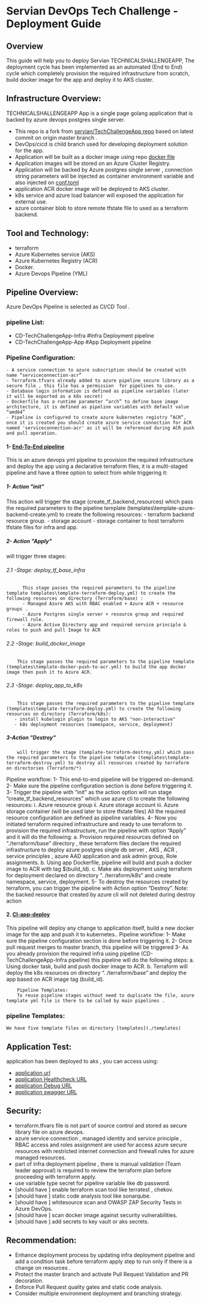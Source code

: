 # Servian DevOps Tech Challenge - Deployment Guide
## Overview
This guide will help you to deploy Servian TECHNICALSHALLENGEAPP, The deployment cycle has been implemented as an automated (End to End) cycle which completely provision the required infrastructure from scratch, build docker image for the app and deploy it to AKS cluster.
## Infrastructure Overview:
TECHNICALSHALLENGEAPP App is a single page golang application that is backed by azure devops postgres single server.
- This repo is a fork from [servian/TechChallengeApp repo](https://github.com/servian/TechChallengeApp) based on latest commit on origin master branch .
- DevOps/cicd is child branch used for developing deployment solution for the app.
- Application will be built as a docker image using repo [docker file](Dockerfile)
- Application images will be stored on an Azure Cluster Registry.
- Application will be backed by Azure postgres single server , connection string parameters will be injected as container environment variable and also injected on [conf.toml](conf.toml)
- application ACR docker image will be deployed to AKS cluster.
- k8s service and azure load balancer will exposed the application for external use.
- azure container blob to store remote tfstate file to used as a terraform backend.   
## Tool and Technology: 
- terraform 
- Azure Kubernetes service (AKS)
- Azure Kubernetes Registry (ACR)
- Docker.
- Azure Devops Pipeline (YML)
## Pipeline Overview:
   Azure DevOps Pipeline is selected as CI/CD Tool .
### pipeline List:
- CD-TechChallengeApp-Infra #Infra Deployment pipeline
- CD-TechChallengeApp-App   #App Deployment pipeline
### Pipeline Configuration:
    - A service connection to azure subscription should be created with name “serviceconnection-acr”
    - Terraform.tfvars already added to azure pipeline secure library as a secure file , this file has a permission  for pipelines to use.
    - Database login information is defined as pipeline variables (later it will be exported as a k8s secret)
    - Dockerfile has a runtime parameter “arch” to define base image architecture, it is defined as pipeline variables with default value “amd64”
    - Pipeline is configured to create azure kubernetes registry “ACR”, once it is created you should create azure service connection for ACR named 'serviceconnection-acr' as it will be referenced during ACR push and pull operation. 
#### 1-	[End-To-End pipeline](CI-infra-deploy.yml)
This is an azure devops yml pipeline to provision the required infrastructure and deploy the app using a declarative terraform files, it is a multi-staged pipeline and have a three option to select from while triggering it:
##### 1- Action "init"
This action will trigger the stage (create_tf_backend_resources) which pass the required parameters to the pipeline template (templates\template-azure-backend-create.yml) to create the following resources: 
    - terraform backend resource group.
    - storage account 
    - storage container to host terraform tfstate files for infra and app.
    
##### 2- Action "Apply"
   will trigger three stages:
   ###### 2.1 -Stage: deploy_tf_base_infra 
          This stage passes the required parameters to the pipeline template templates\template-terraform-deploy.yml) to create the following resources on directory (Terraform/base) :   
          - Managed Azure AKS with RBAC enabled + Azure ACR + resource groups .
          - Azure Postgres single server + resource group and required firewall rule.
          - Azure Active Directory app and required service principle & roles to push and pull Image to ACR  
   ###### 2.2 -Stage: build_docker_image
        This stage passes the required parameters to the pipeline template (templates\template-docker-push-to-acr.yml) to build the app docker image then push it to Azure ACR.

   ###### 2.3 -Stage:  deploy_app_to_k8s
        This stage passes the required parameters to the pipeline template (templates\template-terraform-deploy.yml) to create the following resources on directory (Terraform/k8s): 
       - install kubelogin plugin to login to AKS "non-interactive" 
       - k8s deployment resources (namespace, service, deployment)

##### 3-Action "Destroy"
        will trigger the stage (template-terraform-destroy.yml) which pass the required parameters to the pipeline template (templates\template-terraform-destroy.yml) to destroy all resources created by terraform on directories (Terraform/*) 




Pipeline workflow:
1-	This end-to-end pipeline will be triggered on-demand.
2-	Make sure the pipeline configuration section is done before triggering it.
3-	Trigger the pipeline with “init” as the action option will run stage “create_tf_backend_resources” which use azure cli to create the following resources:
i.	Azure resource group
ii.	Azure storage account
iii.	Azure storage container (will be used later to store tfstate files)
All the required resource configuration are defined as pipeline variables.
4-	Now you initiated terraform required infrastructure and ready to use terraform to provision the required infrastructure, run the pipeline with option “Apply” and it will do the following:
a.	 Provision required resources defined on  “./terraform/base” directory , these terraform files declare the required infrastructure to deploy azure postgres single db server , AKS , ACR , service principles , azure AAD application and ask admin group, Role assignments.
b.	Using app Dockerfile, pipeline will build and push a docker image to ACR with tag $(build_Id).
c.	Make aks deployment using terraform for deployment declared on directory “. /terraform/k8s” and create namespace, service, deployment.
5-	To destroy the resources created by terraform, you can trigger the pipeline with Action option “Destroy”.
Note: the backed resource that created by azure cli will not deleted during destroy action
#### 2. [CI-app-deploy](CI-app-deploy.yml)
This pipeline will deploy any change to application itself, build a new docker image for the app and push it to kubernetes..
Pipeline workflow:
1-	Make sure the pipeline configuration section is done before triggering it.
2-	Once pull request merges to master branch, this pipeline will be triggered
3-	As you already provision the required infra using pipeline (CD-TechChallengeApp-Infra pipeline) this pipeline will do the following steps: 
a.	Using docker task, build and push docker image to ACR.
b.	Terraform will deploy the k8s resources on directory “. /terraform/base” and deploy the app based on ACR image tag (build_id).

        Pipeline Templates:
        To reuse pipeline stages without need to duplicate the file, azure template yml file is there to be called by main pipelines .
### pipeline Templates: 
    We have five template files on directory [templates](./templates)   	 
## Application Test:
   application has been deployed to aks , you can access using:
   - [application url](http://20.101.27.172/)
   - [application Healthcheck URL](http://20.101.27.172/healthcheck/)
   - [application Debug URL](http://20.101.27.172/debug/)
   - [application swagger URL](http://20.101.27.172/swagger/)
## Security:
   - terraform.tfvars file is not part of source control and stored as secure library file on azure devops.
   - azure service connection , managed identity and service principle , RBAC access and roles assignment are used for access azure secure resources with restricted internet connection and firewall rules for azure managed resources.
   - part of infra deployment pipeline , there is manual validation (Team leader approval) is required to review the terraform plan before proceeding with terraform apply.
   - use variable type secret for pipeline variable like db password.  
   - [should have ] enable terraform scan tool like terratest , chekov. 
   - [should have ] static code analysis tool like sonarqube.
   - [should have ] whitesource scan and OWASP ZAP Security Tests in Azure DevOps.
   - [should have ] scan docker image against security vulnerabilities. 
   - [should have ] add secrets to key vault or aks secrets.
## Recommendation:
   - Enhance deployment process by updating infra deployment pipeline and add a condition task before terraform apply step to run only if there is a change on resources .
   - Protect the master branch and activate Pull Request Validation and PR decoration.
   - Enforce Pull Request quality gates and static code analysis.
   - Consider multiple environment deployment and branching strategy.
     
   